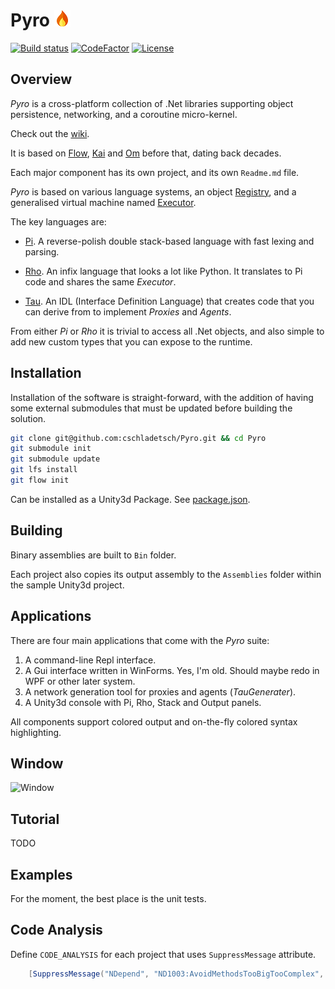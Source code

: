 # Pyro ![Foo](Library/flame-small.png)
[![Build status](https://ci.appveyor.com/api/projects/status/github/cschladetsch/flow?svg=true)](https://ci.appveyor.com/project/cschladetsch/flow)
[![CodeFactor](https://www.codefactor.io/repository/github/cschladetsch/pyro/badge)](https://www.codefactor.io/repository/github/cschladetsch/pyro)
[![License](https://img.shields.io/github/license/cschladetsch/pyro.svg?label=License&maxAge=86400)](/LICENSE)


## Overview

*Pyro* is a cross-platform collection of .Net libraries supporting object persistence, networking, and a coroutine micro-kernel. 

Check out the [wiki](../../wiki).

It is based on [Flow](https://github.com/cschladetsch/Flow), 
[Kai](https://github.com/cschladetsch/KAI) and 
[Om](https://github.com/cschladetsch/OM) before that, dating back decades.

Each major component has its own project, and its own `Readme.md` file.

*Pyro* is based on various language systems, an object [Registry](../../wiki/registry), and a generalised virtual machine named [Executor](../../wiki/Executor).

The key languages are:

* [Pi](../../wiki/PiLang). A reverse-polish double stack-based language with fast lexing and parsing.

* [Rho](../../wiki/RhoLang). An infix language that looks a lot like Python. It translates to Pi code and shares the same *Executor*.

* [Tau](../../wiki/TauLang). An IDL (Interface Definition Language) that creates code that you can derive from to implement *Proxies* and *Agents*.

From either *Pi* or *Rho* it is trivial to access all .Net objects, and also simple to add new custom types that you can expose to the runtime. 

## Installation

Installation of the software is straight-forward, with the addition of having some external submodules that must be updated before building the solution.

```bash
git clone git@github.com:cschladetsch/Pyro.git && cd Pyro
git submodule init
git submodule update
git lfs install
git flow init
```
Can be installed as a Unity3d Package. See [package.json](package.json).

## Building

Binary assemblies are built to `Bin` folder. 

Each project also copies its output assembly to the `Assemblies` folder within the sample Unity3d project.

## Applications
There are four main applications that come with the *Pyro* suite:
1. A command-line Repl interface.
1. A Gui interface written in WinForms. Yes, I'm old. Should maybe redo in WPF or other later system.
1. A network generation tool for proxies and agents (*TauGenerater*).
1. A Unity3d console with Pi, Rho, Stack and Output panels.

All components support colored output and on-the-fly colored syntax highlighting.

## Window

![Window](Resources/PyroWindow2.png)

## Tutorial

TODO

## Examples

For the moment, the best place is the unit tests.

## Code Analysis

Define `CODE_ANALYSIS` for each project that uses `SuppressMessage` attribute.

```C#
    [SuppressMessage("NDepend", "ND1003:AvoidMethodsTooBigTooComplex", Justification="This is practically irreducible")]
```

